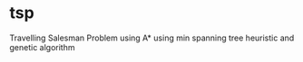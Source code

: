 tsp
===

Travelling Salesman Problem using A* using min spanning tree heuristic and genetic algorithm